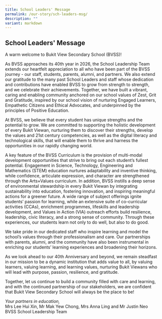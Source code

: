 ```yaml
---
title: School Leaders' Message
permalink: /our-story/sch-leaders-msg/
description: ""
variant: markdown
---
```

## **School Leaders' Message**


A warm welcome to Bukit View Secondary School (BVSS)!

As BVSS approaches its 40th year in 2026, the School Leadership Team extends our heartfelt appreciation to all who have been part of the BVSS journey - our staff, students, parents, alumni, and partners. We also extend our gratitude to the many past School Leaders and staff whose dedication and contributions have enabled BVSS to grow from strength to strength, and we celebrate their achievements. Together, we have built a vibrant, caring and enabling community anchored on our school values of Zest, Grit and Gratitude, inspired by our school vision of nurturing Engaged Learners, Empathetic Citizens and Ethical Advocates, and underpinned by the principles of Positive Education.

At BVSS, we believe that every student has unique strengths and the potential to grow. We are committed to supporting the holistic development of every Bukit Viewan, nurturing them to discover their strengths, develop the values and 21st century competencies, as well as the digital literacy and technological skills, that will enable them to thrive and harness the opportunities in our rapidly changing world.

A key feature of the BVSS Curriculum is the provision of multi-modal development opportunities that strive to bring out each student’s fullest potential. Engagement in Science, Technology, Engineering and Mathematics (STEM) education nurtures adaptability and inventive thinking, while confidence, articulate expression, and character are strengthened through the Arts×Values curriculum. In addition, BVSS instills a deep sense of environmental stewardship in every Bukit Viewan by integrating sustainability into education, fostering innovation, and inspiring meaningful actions for a greener future. A wide range of subject offerings ignite students’ passion for learning, while an extensive suite of co-curricular activities (CCAs), enrichment programmes, lifeskills and leadership development, and Values in Action (VIA) outreach efforts build resilience, leadership, civic literacy, and a strong sense of community. Through these experiences, our students learn not only to do well, but also to do good. 

We take pride in our dedicated staff who inspire learning and model the school’s values through their professionalism and care. Our partnerships with parents, alumni, and the community have also been instrumental in enriching our students’ learning experiences and broadening their horizons.

As we look ahead to our 40th Anniversary and beyond, we remain steadfast in our mission to be a dynamic institution that adds value to all, by valuing learners, valuing learning, and learning values, nurturing Bukit Viewans who will lead with purpose, passion, resilience, and gratitude.

Together, let us continue to build a community filled with care and learning, and with the continued partnership of our stakeholders, we are confident that Bukit View Secondary School will always be the place to be!

*Your partners in education,*<br>
Mrs Lee Hui Xin, Mr Mak Yew Chong, Mrs Anna Ling and Mr Justin Neo<br>
BVSS School Leadership Team